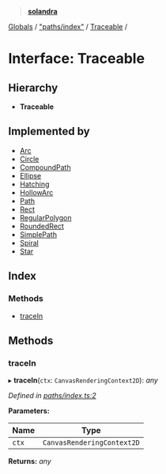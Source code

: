 > **[solandra](../README.md)**

[Globals](../README.md) / ["paths/index"](../modules/_paths_index_.md) / [Traceable](_paths_index_.traceable.md) /

# Interface: Traceable

## Hierarchy

* **Traceable**

## Implemented by

* [Arc](../classes/_paths_arc_.arc.md)
* [Circle](../classes/_paths_circle_.circle.md)
* [CompoundPath](../classes/_paths_compoundpath_.compoundpath.md)
* [Ellipse](../classes/_paths_ellipse_.ellipse.md)
* [Hatching](../classes/_paths_hatching_.hatching.md)
* [HollowArc](../classes/_paths_hollowarc_.hollowarc.md)
* [Path](../classes/_paths_path_.path.md)
* [Rect](../classes/_paths_rect_.rect.md)
* [RegularPolygon](../classes/_paths_regularpolygon_.regularpolygon.md)
* [RoundedRect](../classes/_paths_roundedrect_.roundedrect.md)
* [SimplePath](../classes/_paths_simplepath_.simplepath.md)
* [Spiral](../classes/_paths_spiral_.spiral.md)
* [Star](../classes/_paths_star_.star.md)

## Index

### Methods

* [traceIn](_paths_index_.traceable.md#tracein)

## Methods

###  traceIn

▸ **traceIn**(`ctx`: `CanvasRenderingContext2D`): *any*

*Defined in [paths/index.ts:2](https://github.com/jamesporter/solandra/blob/02e2cc9/src/lib/paths/index.ts#L2)*

**Parameters:**

Name | Type |
------ | ------ |
`ctx` | `CanvasRenderingContext2D` |

**Returns:** *any*
